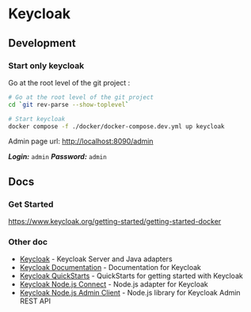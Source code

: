 # Keycloak

## Development

### Start only keycloak

Go at the root level of the git project :

```sh
# Go at the root level of the git project
cd `git rev-parse --show-toplevel`

# Start keycloak
docker compose -f ./docker/docker-compose.dev.yml up keycloak
```

Admin page url:  <http://localhost:8090/admin>

__*Login:*__ `admin`
__*Password:*__ `admin`

## Docs

### Get Started

<https://www.keycloak.org/getting-started/getting-started-docker>

### Other doc

* [Keycloak](https://github.com/keycloak/keycloak) - Keycloak Server and Java adapters
* [Keycloak Documentation](https://github.com/keycloak/keycloak-documentation) - Documentation for Keycloak
* [Keycloak QuickStarts](https://github.com/keycloak/keycloak-quickstarts) - QuickStarts for getting started with Keycloak
* [Keycloak Node.js Connect](https://github.com/keycloak/keycloak-nodejs-connect) - Node.js adapter for Keycloak
* [Keycloak Node.js Admin Client](https://github.com/keycloak/keycloak-nodejs-admin-client) - Node.js library for Keycloak Admin REST API

